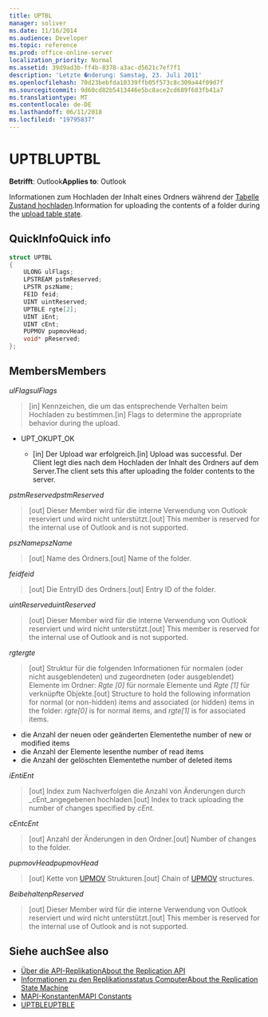 ```yaml
---
title: UPTBL
manager: soliver
ms.date: 11/16/2014
ms.audience: Developer
ms.topic: reference
ms.prod: office-online-server
localization_priority: Normal
ms.assetid: 39d9ad3b-ff4b-8378-a3ac-d5621c7ef7f1
description: 'Letzte �nderung: Samstag, 23. Juli 2011'
ms.openlocfilehash: 70d23bebfda10339ffb05f573c8c309a44f09d7f
ms.sourcegitcommit: 9d60cd82b5413446e5bc8ace2cd689f683fb41a7
ms.translationtype: MT
ms.contentlocale: de-DE
ms.lasthandoff: 06/11/2018
ms.locfileid: "19795837"
---
```

# <a name="uptbl"></a><span data-ttu-id="4f539-103">UPTBL</span><span class="sxs-lookup"><span data-stu-id="4f539-103">UPTBL</span></span>

<span data-ttu-id="4f539-104">**Betrifft**: Outlook</span><span class="sxs-lookup"><span data-stu-id="4f539-104">**Applies to**: Outlook</span></span> 
  
<span data-ttu-id="4f539-105">Informationen zum Hochladen der Inhalt eines Ordners während der [Tabelle Zustand hochladen](upload-table-state.md).</span><span class="sxs-lookup"><span data-stu-id="4f539-105">Information for uploading the contents of a folder during the [upload table state](upload-table-state.md).</span></span>
  
## <a name="quick-info"></a><span data-ttu-id="4f539-106">QuickInfo</span><span class="sxs-lookup"><span data-stu-id="4f539-106">Quick info</span></span>

```cpp
struct UPTBL 
{ 
    ULONG ulFlags; 
    LPSTREAM pstmReserved; 
    LPSTR pszName; 
    FEID feid; 
    UINT uintReserved; 
    UPTBLE rgte[2]; 
    UINT iEnt; 
    UINT cEnt; 
    PUPMOV pupmovHead; 
    void* pReserved; 
};
```

## <a name="members"></a><span data-ttu-id="4f539-107">Members</span><span class="sxs-lookup"><span data-stu-id="4f539-107">Members</span></span>

<span data-ttu-id="4f539-108">_ulFlags_</span><span class="sxs-lookup"><span data-stu-id="4f539-108">_ulFlags_</span></span>
  
> <span data-ttu-id="4f539-109">[in] Kennzeichen, die um das entsprechende Verhalten beim Hochladen zu bestimmen.</span><span class="sxs-lookup"><span data-stu-id="4f539-109">[in] Flags to determine the appropriate behavior during the upload.</span></span>
    
  - <span data-ttu-id="4f539-110">UPT_OK</span><span class="sxs-lookup"><span data-stu-id="4f539-110">UPT_OK</span></span>
    
    - <span data-ttu-id="4f539-111">[in] Der Upload war erfolgreich.</span><span class="sxs-lookup"><span data-stu-id="4f539-111">[in] Upload was successful.</span></span> <span data-ttu-id="4f539-112">Der Client legt dies nach dem Hochladen der Inhalt des Ordners auf dem Server.</span><span class="sxs-lookup"><span data-stu-id="4f539-112">The client sets this after uploading the folder contents to the server.</span></span>
    
<span data-ttu-id="4f539-113">_pstmReserved_</span><span class="sxs-lookup"><span data-stu-id="4f539-113">_pstmReserved_</span></span>
  
> <span data-ttu-id="4f539-114">[out] Dieser Member wird für die interne Verwendung von Outlook reserviert und wird nicht unterstützt.</span><span class="sxs-lookup"><span data-stu-id="4f539-114">[out] This member is reserved for the internal use of Outlook and is not supported.</span></span> 
    
<span data-ttu-id="4f539-115">_pszName_</span><span class="sxs-lookup"><span data-stu-id="4f539-115">_pszName_</span></span>
  
> <span data-ttu-id="4f539-116">[out] Name des Ordners.</span><span class="sxs-lookup"><span data-stu-id="4f539-116">[out] Name of the folder.</span></span>
    
<span data-ttu-id="4f539-117">_feid_</span><span class="sxs-lookup"><span data-stu-id="4f539-117">_feid_</span></span>
  
> <span data-ttu-id="4f539-118">[out] Die EntryID des Ordners.</span><span class="sxs-lookup"><span data-stu-id="4f539-118">[out] Entry ID of the folder.</span></span>
    
<span data-ttu-id="4f539-119">_uintReserved_</span><span class="sxs-lookup"><span data-stu-id="4f539-119">_uintReserved_</span></span>
  
> <span data-ttu-id="4f539-120">[out] Dieser Member wird für die interne Verwendung von Outlook reserviert und wird nicht unterstützt.</span><span class="sxs-lookup"><span data-stu-id="4f539-120">[out] This member is reserved for the internal use of Outlook and is not supported.</span></span> 
    
<span data-ttu-id="4f539-121">_rgte_</span><span class="sxs-lookup"><span data-stu-id="4f539-121">_rgte_</span></span>
  
> <span data-ttu-id="4f539-122">[out] Struktur für die folgenden Informationen für normalen (oder nicht ausgeblendeten) und zugeordneten (oder ausgeblendet) Elemente im Ordner: _Rgte [0]_ für normale Elemente und _Rgte [1]_ für verknüpfte Objekte.</span><span class="sxs-lookup"><span data-stu-id="4f539-122">[out] Structure to hold the following information for normal (or non-hidden) items and associated (or hidden) items in the folder:  _rgte[0]_ is for normal items, and  _rgte[1]_ is for associated items.</span></span> 
    
   - <span data-ttu-id="4f539-123">die Anzahl der neuen oder geänderten Elemente</span><span class="sxs-lookup"><span data-stu-id="4f539-123">the number of new or modified items</span></span>
   - <span data-ttu-id="4f539-124">die Anzahl der Elemente lesen</span><span class="sxs-lookup"><span data-stu-id="4f539-124">the number of read items</span></span> 
   - <span data-ttu-id="4f539-125">die Anzahl der gelöschten Elemente</span><span class="sxs-lookup"><span data-stu-id="4f539-125">the number of deleted items</span></span>
    
 <span data-ttu-id="4f539-126">_iEnt_</span><span class="sxs-lookup"><span data-stu-id="4f539-126">_iEnt_</span></span>
  
> <span data-ttu-id="4f539-127">[out] Index zum Nachverfolgen die Anzahl von Änderungen durch _cEnt_angegebenen hochladen.</span><span class="sxs-lookup"><span data-stu-id="4f539-127">[out] Index to track uploading the number of changes specified by  _cEnt_.</span></span>
    
<span data-ttu-id="4f539-128">_cEnt_</span><span class="sxs-lookup"><span data-stu-id="4f539-128">_cEnt_</span></span>
  
> <span data-ttu-id="4f539-129">[out] Anzahl der Änderungen in den Ordner.</span><span class="sxs-lookup"><span data-stu-id="4f539-129">[out] Number of changes to the folder.</span></span>
    
<span data-ttu-id="4f539-130">_pupmovHead_</span><span class="sxs-lookup"><span data-stu-id="4f539-130">_pupmovHead_</span></span>
  
> <span data-ttu-id="4f539-131">[out] Kette von [UPMOV](upmov.md) Strukturen.</span><span class="sxs-lookup"><span data-stu-id="4f539-131">[out] Chain of [UPMOV](upmov.md) structures.</span></span> 
    
<span data-ttu-id="4f539-132">_Beibehalten_</span><span class="sxs-lookup"><span data-stu-id="4f539-132">_pReserved_</span></span>
  
> <span data-ttu-id="4f539-133">[out] Dieser Member wird für die interne Verwendung von Outlook reserviert und wird nicht unterstützt.</span><span class="sxs-lookup"><span data-stu-id="4f539-133">[out] This member is reserved for the internal use of Outlook and is not supported.</span></span>
    
## <a name="see-also"></a><span data-ttu-id="4f539-134">Siehe auch</span><span class="sxs-lookup"><span data-stu-id="4f539-134">See also</span></span>

- [<span data-ttu-id="4f539-135">Über die API-Replikation</span><span class="sxs-lookup"><span data-stu-id="4f539-135">About the Replication API</span></span>](about-the-replication-api.md)
- [<span data-ttu-id="4f539-136">Informationen zu den Replikationsstatus Computer</span><span class="sxs-lookup"><span data-stu-id="4f539-136">About the Replication State Machine</span></span>](about-the-replication-state-machine.md)
- [<span data-ttu-id="4f539-137">MAPI-Konstanten</span><span class="sxs-lookup"><span data-stu-id="4f539-137">MAPI Constants</span></span>](mapi-constants.md)
- [<span data-ttu-id="4f539-138">UPTBLE</span><span class="sxs-lookup"><span data-stu-id="4f539-138">UPTBLE</span></span>](uptble.md)

